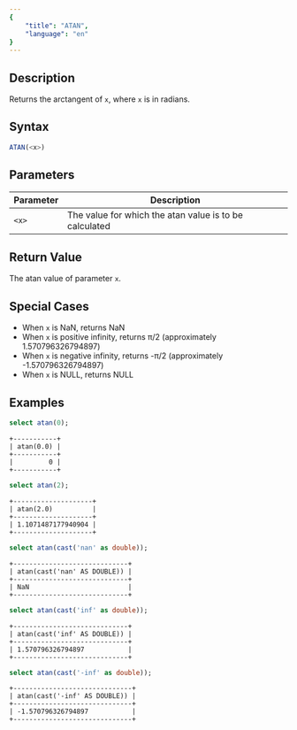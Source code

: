 ```yaml
---
{
    "title": "ATAN",
    "language": "en"
}
---
```


## Description

Returns the arctangent of `x`, where `x` is in radians.

## Syntax

```sql
ATAN(<x>)
```

## Parameters  

| Parameter | Description |  
| -- | -- |  
| `<x>` | The value for which the atan value is to be calculated |  

## Return Value  

The atan value of parameter `x`. 

## Special Cases
- When `x` is NaN, returns NaN
- When `x` is positive infinity, returns π/2 (approximately 1.570796326794897)
- When `x` is negative infinity, returns -π/2 (approximately -1.570796326794897)
- When `x` is NULL, returns NULL

## Examples

```sql
select atan(0);
```

```text
+-----------+
| atan(0.0) |
+-----------+
|         0 |
+-----------+
```

```sql
select atan(2);
```

```text
+--------------------+
| atan(2.0)          |
+--------------------+
| 1.1071487177940904 |
+--------------------+
```

```sql
select atan(cast('nan' as double));
```

```text
+-----------------------------+
| atan(cast('nan' AS DOUBLE)) |
+-----------------------------+
| NaN                         |
+-----------------------------+
```

```sql
select atan(cast('inf' as double));
```

```text
+-----------------------------+
| atan(cast('inf' AS DOUBLE)) |
+-----------------------------+
| 1.570796326794897           |
+-----------------------------+
```

```sql
select atan(cast('-inf' as double));
```

```text
+------------------------------+
| atan(cast('-inf' AS DOUBLE)) |
+------------------------------+
| -1.570796326794897           |
+------------------------------+
```

